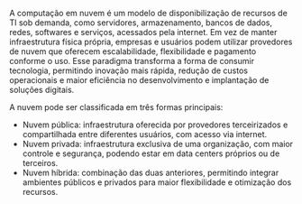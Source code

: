 A computação em nuvem é um modelo de disponibilização de recursos de TI sob demanda, como servidores, armazenamento, bancos de dados, redes, softwares e serviços, acessados pela internet. Em vez de manter infraestrutura física própria, empresas e usuários podem utilizar provedores de nuvem que oferecem escalabilidade, flexibilidade e pagamento conforme o uso. Esse paradigma transforma a forma de consumir tecnologia, permitindo inovação mais rápida, redução de custos operacionais e maior eficiência no desenvolvimento e implantação de soluções digitais.

A nuvem pode ser classificada em três formas principais:
- Nuvem  pública: infraestrutura oferecida por provedores terceirizados e compartilhada entre diferentes usuários, com acesso via internet.
- Nuvem privada: infraestrutura exclusiva de uma organização, com maior controle e segurança, podendo estar em data centers próprios ou de terceiros.
- Nuvem híbrida: combinação das duas anteriores, permitindo integrar ambientes públicos e privados para maior flexibilidade e otimização dos recursos.
